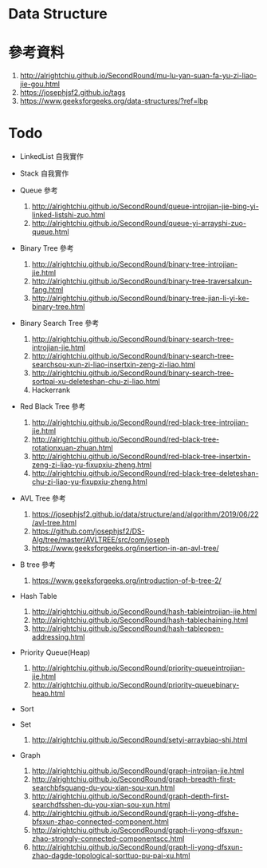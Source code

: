 # Data Structure

# 參考資料

1. http://alrightchiu.github.io/SecondRound/mu-lu-yan-suan-fa-yu-zi-liao-jie-gou.html
2. https://josephjsf2.github.io/tags
3. https://www.geeksforgeeks.org/data-structures/?ref=lbp

# Todo

- LinkedList 自我實作

- Stack 自我實作

- Queue 參考

  1. http://alrightchiu.github.io/SecondRound/queue-introjian-jie-bing-yi-linked-listshi-zuo.html
  2. http://alrightchiu.github.io/SecondRound/queue-yi-arrayshi-zuo-queue.html

- Binary Tree 參考

  1. http://alrightchiu.github.io/SecondRound/binary-tree-introjian-jie.html
  2. http://alrightchiu.github.io/SecondRound/binary-tree-traversalxun-fang.html
  3. http://alrightchiu.github.io/SecondRound/binary-tree-jian-li-yi-ke-binary-tree.html

- Binary Search Tree 參考

  1. http://alrightchiu.github.io/SecondRound/binary-search-tree-introjian-jie.html
  2. http://alrightchiu.github.io/SecondRound/binary-search-tree-searchsou-xun-zi-liao-insertxin-zeng-zi-liao.html
  3. http://alrightchiu.github.io/SecondRound/binary-search-tree-sortpai-xu-deleteshan-chu-zi-liao.html
  4. Hackerrank

- Red Black Tree 參考

  1. http://alrightchiu.github.io/SecondRound/red-black-tree-introjian-jie.html
  2. http://alrightchiu.github.io/SecondRound/red-black-tree-rotationxuan-zhuan.html
  3. http://alrightchiu.github.io/SecondRound/red-black-tree-insertxin-zeng-zi-liao-yu-fixupxiu-zheng.html
  4. http://alrightchiu.github.io/SecondRound/red-black-tree-deleteshan-chu-zi-liao-yu-fixupxiu-zheng.html

- AVL Tree 參考

  1. https://josephjsf2.github.io/data/structure/and/algorithm/2019/06/22/avl-tree.html
  2. https://github.com/josephjsf2/DS-Alg/tree/master/AVLTREE/src/com/joseph
  3. https://www.geeksforgeeks.org/insertion-in-an-avl-tree/

- B tree 參考

  1. https://www.geeksforgeeks.org/introduction-of-b-tree-2/

- Hash Table

  1. http://alrightchiu.github.io/SecondRound/hash-tableintrojian-jie.html
  2. http://alrightchiu.github.io/SecondRound/hash-tablechaining.html
  3. http://alrightchiu.github.io/SecondRound/hash-tableopen-addressing.html

- Priority Queue(Heap)

  1. http://alrightchiu.github.io/SecondRound/priority-queueintrojian-jie.html
  2. http://alrightchiu.github.io/SecondRound/priority-queuebinary-heap.html

- Sort

- Set
  1. http://alrightchiu.github.io/SecondRound/setyi-arraybiao-shi.html
- Graph
  1. http://alrightchiu.github.io/SecondRound/graph-introjian-jie.html
  2. http://alrightchiu.github.io/SecondRound/graph-breadth-first-searchbfsguang-du-you-xian-sou-xun.html
  3. http://alrightchiu.github.io/SecondRound/graph-depth-first-searchdfsshen-du-you-xian-sou-xun.html
  4. http://alrightchiu.github.io/SecondRound/graph-li-yong-dfshe-bfsxun-zhao-connected-component.html
  5. http://alrightchiu.github.io/SecondRound/graph-li-yong-dfsxun-zhao-strongly-connected-componentscc.html
  6. http://alrightchiu.github.io/SecondRound/graph-li-yong-dfsxun-zhao-dagde-topological-sorttuo-pu-pai-xu.html

